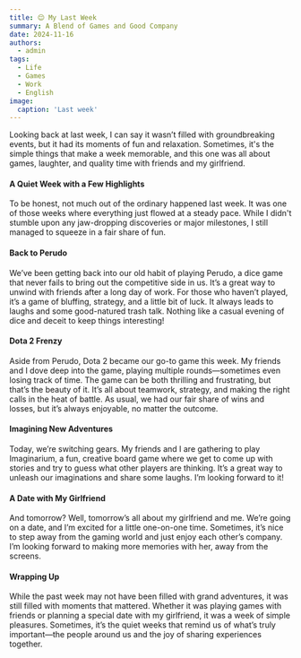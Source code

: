 ```yaml
---
title: 😌 My Last Week
summary: A Blend of Games and Good Company
date: 2024-11-16
authors:
  - admin
tags:
  - Life
  - Games
  - Work
  - English
image:
  caption: 'Last week'
---
```


Looking back at last week, I can say it wasn’t filled with groundbreaking events, but it had its moments of fun and relaxation. Sometimes, it's the simple things that make a week memorable, and this one was all about games, laughter, and quality time with friends and my girlfriend.

#### A Quiet Week with a Few Highlights

To be honest, not much out of the ordinary happened last week. It was one of those weeks where everything just flowed at a steady pace. While I didn't stumble upon any jaw-dropping discoveries or major milestones, I still managed to squeeze in a fair share of fun.

#### Back to Perudo

We’ve been getting back into our old habit of playing Perudo, a dice game that never fails to bring out the competitive side in us. It’s a great way to unwind with friends after a long day of work. For those who haven’t played, it’s a game of bluffing, strategy, and a little bit of luck. It always leads to laughs and some good-natured trash talk. Nothing like a casual evening of dice and deceit to keep things interesting!

#### Dota 2 Frenzy

Aside from Perudo, Dota 2 became our go-to game this week. My friends and I dove deep into the game, playing multiple rounds—sometimes even losing track of time. The game can be both thrilling and frustrating, but that’s the beauty of it. It’s all about teamwork, strategy, and making the right calls in the heat of battle. As usual, we had our fair share of wins and losses, but it’s always enjoyable, no matter the outcome.

#### Imagining New Adventures

Today, we’re switching gears. My friends and I are gathering to play Imaginarium, a fun, creative board game where we get to come up with stories and try to guess what other players are thinking. It’s a great way to unleash our imaginations and share some laughs. I’m looking forward to it!

#### A Date with My Girlfriend

And tomorrow? Well, tomorrow’s all about my girlfriend and me. We’re going on a date, and I’m excited for a little one-on-one time. Sometimes, it’s nice to step away from the gaming world and just enjoy each other’s company. I’m looking forward to making more memories with her, away from the screens.

#### Wrapping Up

While the past week may not have been filled with grand adventures, it was still filled with moments that mattered. Whether it was playing games with friends or planning a special date with my girlfriend, it was a week of simple pleasures. Sometimes, it’s the quiet weeks that remind us of what’s truly important—the people around us and the joy of sharing experiences together.

